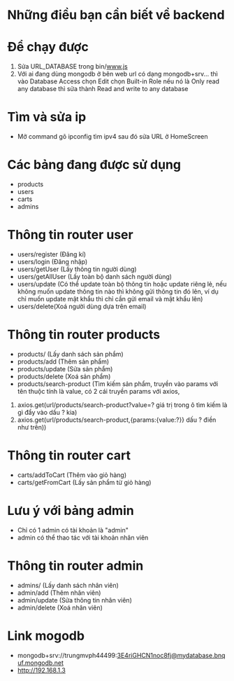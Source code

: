 # Những điều bạn cần biết về backend

# Để chạy được
1. Sửa URL_DATABASE trong bin/www.js
2. Với ai đang dùng mongodb ở bên web url có dạng mongodb+srv... thì vào Database Access chọn Edit chọn Built-in Role nếu nó là Only read any database thì sửa thành Read and write to any database

# Tìm và sửa ip
- Mở command gõ ipconfig tìm ipv4 sau đó sửa URL ở HomeScreen

# Các bảng đang được sử dụng
- products
- users
- carts
- admins

# Thông tin router user
- users/register (Đăng kí)
- users/login (Đăng nhập)
- users/getUser (Lấy thông tin người dùng)
- users/getAllUser (Lấy toàn bộ danh sách người dùng)
- users/update (Có thể update toàn bộ thông tin hoặc update riêng lẻ, nếu không muốn update thông tin nào
thì không gửi thông tin đó lên, ví dụ chỉ muốn update mật khẩu thì chỉ cần gửi email và mật khẩu lên)
- users/delete(Xoá người dùng dựa trên email)

# Thông tin router products
- products/ (Lấy danh sách sản phẩm)
- products/add (Thêm sản phẩm)
- products/update (Sửa sản phẩm)
- products/delete (Xoá sản phẩm)
- products/search-product (Tìm kiếm sản phẩm, truyền vào params với tên thuộc tính là value,
có 2 cái truyền params với axios,
1. axios.get(url/products/search-product?value=? giá trị trong ô tìm kiếm là gì đẩy vào dấu ? kia)
2. axios.get(url/products/search-product,{params:{value:?}} dấu ? điền như trên))

# Thông tin router cart
- carts/addToCart (Thêm vào giỏ hàng)
- carts/getFromCart (Lấy sản phẩm từ giỏ hàng)

# Lưu ý với bảng admin
- Chỉ có 1 admin có tài khoản là "admin"
- admin có thể thao tác với tài khoản nhân viên

# Thông tin router admin
- admins/ (Lấy danh sách nhân viên)
- admin/add (Thêm nhân viên)
- admin/update (Sửa thông tin nhân viên)
- admin/delete (Xoá nhân viên)


# Link mogodb
- mongodb+srv://trungmvph44499:3E4riGHCN1noc8fj@mydatabase.bnquf.mongodb.net
- http://192.168.1.3

